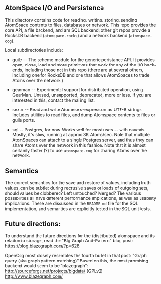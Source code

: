 
AtomSpace I/O and Persistence
-----------------------------

This directory contains code for reading, writing, storing, sending
AtomSpace contents to files, databases or network.  This repo provides
the core API, a file backend, and am SQL backend; other git repos
provide a RocksDB backend (`atomspace-rocks`) and a network backend
(`atomspace-cog`).

Local subdirectories include:

* guile    -- The scheme module for the generic peristance API.
              It provides open, close, load and store primitives that
              work for any of the I/O back-ends, including those not
              in this repo (there are at several others, including one
              for RocksDB and one that allows AtomSpaces to trade
              Atoms over the network.)

* gearman  -- Experimental support for distributed operation, using
              GearMan. Unused, unsupported, deprecated, more or less.
              If you are interested in this, contact the mailing list.

* sexpr    -- Read and write Atomese s-expression as UTF-8 strings.
              Includes utilities to read files, and dump Atomspace
              contents to files or guile ports.

* sql      -- Postgres, for now. Works well for most uses -- with caveats.
              Mostly, it's slow, running at approx 3K Atoms/sec. Note
              that multiple AtomSpaces can attach to a single Postgres
              server, and thus they can share Atoms over the network in
              this fashion.  Note that it is almost certanily faster (?)
              to use `atomspace-cog` for sharing Atoms over the network.


Semantics
---------
The correct semantics for the save and restore of values, including
truth values, can be subtle: during recrusive saves or loads of outgoing
sets, should values be clobbered? Left untouched? Merged?  The various
possibilities all have different performance implications, as well as
usability implications. These are discussed in the `README.md` file for
the SQL implementation, and semantics are explicitly tested in the SQL
unit tests.


Future directions:
------------------
To understand the future directions for the (distributed) atomspace
and its relation to storage, read the "Big Graph Anti-Pattern" blog
post: https://blog.blazegraph.com/?p=628

OpenCog most closely resembles the fourth bullet in that post:
"Graph query (aka graph pattern matching)"  Based on this, the
most promising backend would seem to be "blazegraph":
http://sourceforge.net/projects/bigdata/ (GPLv2)
http://www.blazegraph.com/
